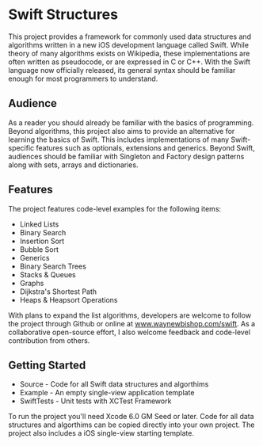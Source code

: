 Swift Structures
====================

This project provides a framework for commonly used data structures and algorithms written in a new iOS development language called Swift. While theory of many algorithms exists on Wikipedia, these implementations are often written as pseudocode, or are expressed in C or C++. With the Swift language now officially released, its general syntax should be familiar enough for most programmers to understand.  


Audience
---------------------

As a reader you should already be familiar with the basics of programming. Beyond algorithms, this project also aims to provide an alternative for learning the basics of Swift. This includes implementations of many Swift-specific features such as optionals, extensions and generics. Beyond Swift, audiences should be familiar with Singleton and Factory design patterns along with sets, arrays and dictionaries. 


Features
--------------------

The project features code-level examples for the following items:

+ Linked Lists
+ Binary Search
+ Insertion Sort
+ Bubble Sort
+ Generics
+ Binary Search Trees
+ Stacks & Queues
+ Graphs
+ Dijkstra's Shortest Path
+ Heaps & Heapsort Operations

With plans to expand the list algorithms, developers are welcome to follow the project through Github or online at www.waynewbishop.com/swift. As a collaborative open-source effort, I also welcome feedback and code-level contribution from others. 


Getting Started
--------------------

+ Source - Code for all Swift data structures and algorthims
+ Example - An empty single-view application template
+ SwiftTests - Unit tests with XCTest Framework

To run the project you'll need Xcode 6.0 GM Seed or later. Code for all data structures and algorthims can be copied directly into your own project. The project also includes a iOS single-view starting template.

